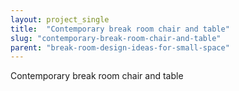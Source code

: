 ```yaml
---
layout: project_single
title:  "Contemporary break room chair and table"
slug: "contemporary-break-room-chair-and-table"
parent: "break-room-design-ideas-for-small-space"
---
```

Contemporary break room chair and table